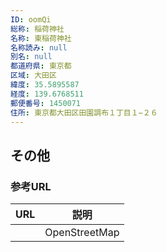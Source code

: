```yaml
---
ID: oomQi
総称: 稲荷神社
名称: 東稲荷神社
名称読み: null
別名: null
都道府県: 東京都
区域: 大田区
緯度: 35.5895587
経度: 139.6768511
郵便番号: 1450071
住所: 東京都大田区田園調布１丁目１−２６
---
```


## その他

### 参考URL

| URL | 説明          |
| --- | ------------- |
|     | OpenStreetMap |
